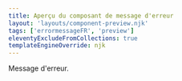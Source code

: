 ```yaml
---
title: Aperçu du composant de message d'erreur
layout: 'layouts/component-preview.njk'
tags: ['errormessageFR', 'preview']
eleventyExcludeFromCollections: true
templateEngineOverride: njk
---
```


<gcds-error-message message-id="example-message">
  Message d'erreur.
</gcds-error-message>
